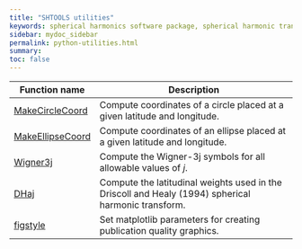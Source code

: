 ```yaml
---
title: "SHTOOLS utilities"
keywords: spherical harmonics software package, spherical harmonic transform, legendre functions, multitaper spectral analysis, fortran, Python, gravity, magnetic field
sidebar: mydoc_sidebar
permalink: python-utilities.html
summary: 
toc: false
---
```


<style>
table:nth-of-type(n) {
    display:table;
    width:100%;
}
table:nth-of-type(n) th:nth-of-type(2) {
    width:75%;
}
</style>

| Function name | Description |
| ------------- | ----------- |
| [MakeCircleCoord](pymakecirclecoord.html) | Compute coordinates of a circle placed at a given latitude and longitude. |
| [MakeEllipseCoord](pymakeellipsecoord.html) | Compute coordinates of an ellipse placed at a given latitude and longitude. |
| [Wigner3j](pywigner3j.html) | Compute the Wigner-3j symbols for all allowable values of *j*.|
| [DHaj](pydhaj.html) | Compute the latitudinal weights used in the Driscoll and Healy (1994) spherical harmonic transform. |
| [figstyle](figstyle.html) | Set matplotlib parameters for creating publication quality graphics. |

